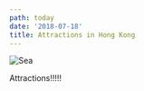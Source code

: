 ```yaml
---
path: today
date: '2018-07-18'
title: Attractions in Hong Kong
---
```

![Sea](/assets/calpe-sea.jpeg)

Attractions!!!!!
